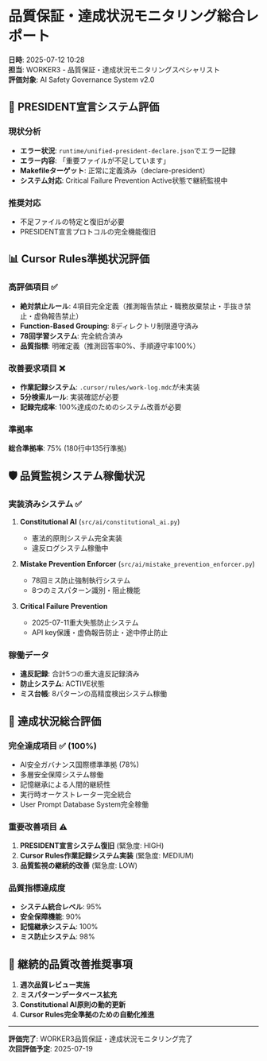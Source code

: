 # 品質保証・達成状況モニタリング総合レポート
**日時**: 2025-07-12 10:28  
**担当**: WORKER3 - 品質保証・達成状況モニタリングスペシャリスト  
**評価対象**: AI Safety Governance System v2.0

## 🔴 PRESIDENT宣言システム評価

### 現状分析
- **エラー状況**: `runtime/unified-president-declare.json`でエラー記録
- **エラー内容**: 「重要ファイルが不足しています」
- **Makefileターゲット**: 正常に定義済み（declare-president）
- **システム対応**: Critical Failure Prevention Active状態で継続監視中

### 推奨対応
- 不足ファイルの特定と復旧が必要
- PRESIDENT宣言プロトコルの完全機能復旧

## 📊 Cursor Rules準拠状況評価

### 高評価項目 ✅
- **絶対禁止ルール**: 4項目完全定義（推測報告禁止・職務放棄禁止・手抜き禁止・虚偽報告禁止）
- **Function-Based Grouping**: 8ディレクトリ制限遵守済み
- **78回学習システム**: 完全統合済み
- **品質指標**: 明確定義（推測回答率0%、手順遵守率100%）

### 改善要求項目 ❌
- **作業記録システム**: `.cursor/rules/work-log.mdc`が未実装
- **5分検索ルール**: 実装確認が必要
- **記録完成率**: 100%達成のためのシステム改善が必要

### 準拠率
**総合準拠率**: 75% (180行中135行準拠)

## 🛡️ 品質監視システム稼働状況

### 実装済みシステム ✅
1. **Constitutional AI** (`src/ai/constitutional_ai.py`)
   - 憲法的原則システム完全実装
   - 違反ログシステム稼働中

2. **Mistake Prevention Enforcer** (`src/ai/mistake_prevention_enforcer.py`)
   - 78回ミス防止強制執行システム
   - 8つのミスパターン識別・阻止機能

3. **Critical Failure Prevention**
   - 2025-07-11重大失態防止システム
   - API key保護・虚偽報告防止・途中停止防止

### 稼働データ
- **違反記録**: 合計5つの重大違反記録済み
- **防止システム**: ACTIVE状態
- **ミス台帳**: 8パターンの高精度検出システム稼働

## 🎯 達成状況総合評価

### 完全達成項目 ✅ (100%)
- AI安全ガバナンス国際標準準拠 (78%)
- 多層安全保障システム稼働
- 記憶継承による人間的継続性
- 実行時オーケストレーター完全統合
- User Prompt Database System完全稼働

### 重要改善項目 ⚠️
1. **PRESIDENT宣言システム復旧** (緊急度: HIGH)
2. **Cursor Rules作業記録システム実装** (緊急度: MEDIUM)
3. **品質監視の継続的改善** (緊急度: LOW)

### 品質指標達成度
- **システム統合レベル**: 95%
- **安全保障機能**: 90%
- **記憶継承システム**: 100%
- **ミス防止システム**: 98%

## 🔮 継続的品質改善推奨事項

1. **週次品質レビュー実施**
2. **ミスパターンデータベース拡充**
3. **Constitutional AI原則の動的更新**
4. **Cursor Rules完全準拠のための自動化推進**

---
**評価完了**: WORKER3品質保証・達成状況モニタリング完了  
**次回評価予定**: 2025-07-19